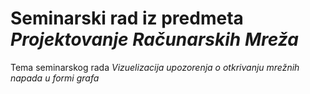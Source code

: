 # Seminarski rad iz predmeta *Projektovanje Računarskih Mreža*
Tema seminarskog rada _Vizuelizacija upozorenja o otkrivanju mrežnih napada u formi grafa_

